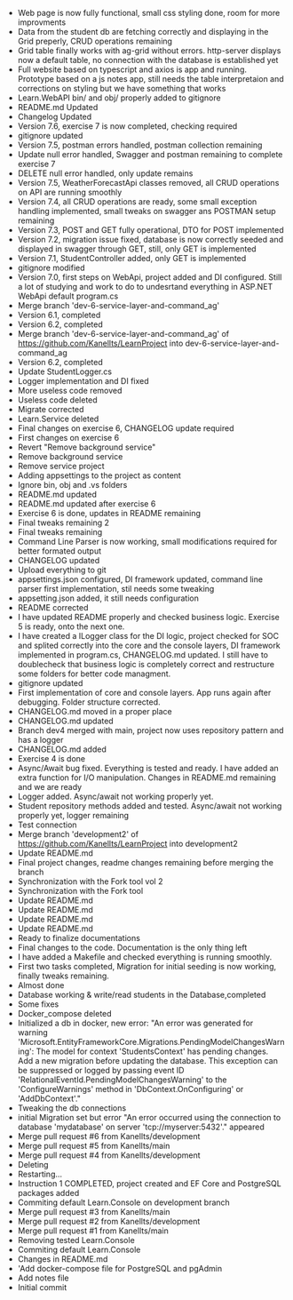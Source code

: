 - Web page is now fully functional, small css styling done, room for more improvments
- Data from the student db are fetching correctly and displaying in the Grid preperly, CRUD operations remaining
- Grid table finally works with ag-grid without errors. http-server displays now a default table, no connection with the database is established yet
- Full website based on typescript and axios is app and running. Prototype based on a js notes app, still needs the table interpretaion and corrections on styling but we have something that works
- Learn.WebAPI bin/ and obj/ properly added to gitignore
- README.md Updated
- Changelog Updated
- Version 7.6, exercise 7 is now completed, checking required
- gitignore updated
- Version 7.5, postman errors handled, postman collection remaining
- Update null error handled, Swagger and postman remaining to complete exercise 7
- DELETE null error handled, only update remains
- Version 7.5, WeatherForecastApi classes removed, all CRUD operations on API are running smoothly
- Version 7.4, all CRUD operations are ready, some small exception handling implemented, small tweaks on swagger ans POSTMAN setup remaining
- Version 7.3, POST and GET fully operational, DTO for POST implemented
- Version 7.2, migration issue fixed, database is now correctly seeded and displayed in swagger through GET, still, only GET is implemented
- Version 7.1, StudentController added, only GET is implemented
- gitignore modified
- Version 7.0, first steps on WebApi, project added and DI configured. Still a lot of studying and work to do to undesrtand everything in ASP.NET WebApi default program.cs
- Merge branch 'dev-6-service-layer-and-command_ag'
- Version 6.1, completed
- Version 6.2, completed
- Merge branch 'dev-6-service-layer-and-command_ag' of https://github.com/Kanellts/LearnProject into dev-6-service-layer-and-command_ag
- Version 6.2, completed
- Update StudentLogger.cs
- Logger implementation and DI fixed
- More useless code removed
- Useless code deleted
- Migrate corrected
- Learn.Service deleted
- Final changes on exercise 6, CHANGELOG update required
- First changes on exercise 6
- Revert "Remove background service"
- Remove background service
- Remove service project
- Adding appsettings to the project as content
- Ignore bin, obj and .vs folders
- README.md updated
- README.md updated after exercise 6
- Exercise 6 is done, updates in README remaining
- Final tweaks remaining 2
- Final tweaks remaining
- Command Line Parser is now working, small modifications required for better formated output
- CHANGELOG updated
- Upload everything to git
- appsettings.json configured, DI framework updated, command line parser first implementation, stil needs some tweaking
- appsetting.json added, it still needs configuration
- README corrected
- I have updated README properly and checked business logic. Exercise 5 is ready, onto the next one.
- I have created a ILogger class for the DI logic, project checked for SOC and splited correctly into the core and the console layers, DI framework implemented in program.cs, CHANGELOG.md updated. I still have to doublecheck that business logic is completely correct and restructure some folders for better code managment.
- gitignore updated
- First implementation of core and console layers. App runs again after debugging. Folder structure corrected.
- CHANGELOG.md moved in a proper place
- CHANGELOG.md updated
- Branch dev4 merged with main, project now uses repository pattern and has a logger
- CHANGELOG.md added
- Exercise 4 is done
- Async/Await bug fixed. Everything is tested and ready. I have added an extra function for I/O manipulation. Changes in README.md remaining and we are ready
- Logger added. Async/await not working properly yet.
- Student repository methods added and tested. Async/await not working properly yet, logger remaining
- Test connection
- Merge branch 'development2' of https://github.com/Kanellts/LearnProject into development2
- Update README.md
- Final project changes, readme changes remaining before merging the branch
- Synchronization with the Fork tool vol 2
- Synchronization with the Fork tool
- Update README.md
- Update README.md
- Update README.md
- Update README.md
- Ready to finalize documentations
- Final changes to the code. Documentation is the only thing left
- I have added a Makefile and checked everything is running smoothly.
- First two tasks completed, Migration for initial seeding is now working, finally tweaks remaining.
- Almost done
- Database working & write/read students in the Database,completed
- Some fixes
- Docker_compose deleted
- Initialized a db in docker, new error: "An error was generated for warning 'Microsoft.EntityFrameworkCore.Migrations.PendingModelChangesWarning': The model for context 'StudentsContext' has pending changes. Add a new migration before updating the database. This exception can be suppressed or logged by passing event ID 'RelationalEventId.PendingModelChangesWarning' to the 'ConfigureWarnings' method in 'DbContext.OnConfiguring' or 'AddDbContext'."
- Tweaking the db connections
- initial Migration set but error "An error occurred using the connection to database 'mydatabase' on server 'tcp://myserver:5432'." appeared
- Merge pull request #6 from Kanellts/development
- Merge pull request #5 from Kanellts/main
- Merge pull request #4 from Kanellts/development
- Deleting
- Restarting...
- Instruction 1 COMPLETED, project created and EF Core and PostgreSQL packages added
- Commiting default Learn.Console on development branch
- Merge pull request #3 from Kanellts/main
- Merge pull request #2 from Kanellts/development
- Merge pull request #1 from Kanellts/main
- Removing tested Learn.Console
- Commiting default Learn.Console
- Changes in README.md
- 'Add docker-compose file for PostgreSQL and pgAdmin
- Add notes file
- Initial commit

